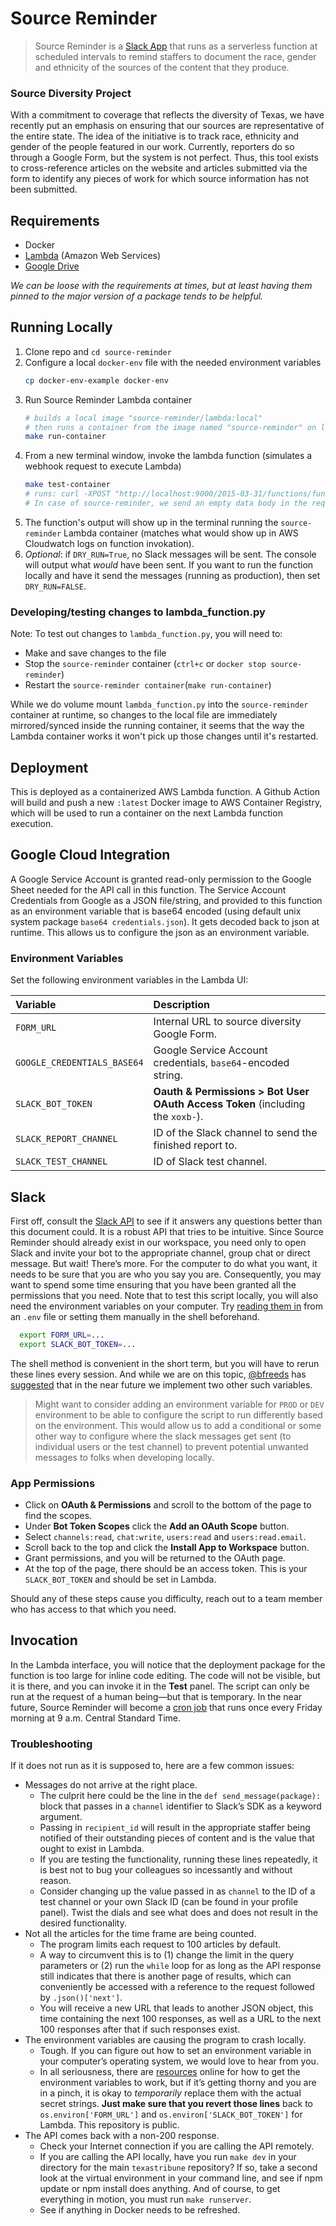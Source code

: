 # Source Reminder

> Source Reminder is a [Slack App](https://medium.com/glasswall-engineering/how-to-create-a-slack-bot-using-aws-lambda-in-1-hour-1dbc1b6f021c) that runs as a serverless function at scheduled intervals to remind staffers to document the race, gender and ethnicity of the sources of the content that they produce.
### Source Diversity Project
With a commitment to coverage that reflects the diversity of Texas, we have recently put an emphasis on ensuring
that our sources are representative of the entire state. The idea of the initiative is to track race, ethnicity and gender of the people featured in our work.
Currently, reporters do so through a Google Form, but the system is not perfect.
Thus, this tool exists to cross-reference articles on the website and articles submitted via the form to
identify any pieces of work for which source information has not been submitted.

## Requirements
* Docker
* [Lambda](https://aws.amazon.com/free/?all-free-tier.sort-by=item.additionalFields.SortRank&all-free-tier.sort-order=asc&awsf.Free%20Tier%20Types=tier%23always-free) (Amazon Web Services)
* [Google Drive](https://www.google.com/drive/)

_We can be loose with the requirements at times, but at least having them pinned to the major version of a package tends to be helpful._
## Running Locally
1. Clone repo and `cd source-reminder`
2. Configure a local `docker-env` file with the needed environment variables
    ```sh
    cp docker-env-example docker-env
    ```
3. Run Source Reminder Lambda container
    ```sh
    # builds a local image "source-reminder/lambda:local"
    # then runs a container from the image named "source-reminder" on localhost:9000
    make run-container
    ```
4. From a new terminal window, invoke the lambda function (simulates a webhook request to execute Lambda)
    ```sh
    make test-container
    # runs: curl -XPOST "http://localhost:9000/2015-03-31/functions/functioninvocations" -d '{}'
    # In case of source-reminder, we send an empty data body in the request to invoke the function ("-d '{}'"), but for other lambda functions, like hoedown-helper, this data body can be configured to test different invokation scenarios.
    ```
5. The function's output will show up in the terminal running the `source-reminder` Lambda container (matches what would show up in AWS Cloudwatch logs on function invokation).
6. _Optional_:  if `DRY_RUN=True`, no Slack messages will be sent.  The console will output what _would_ have been sent.  If you want to run the function locally and have it send the messages (running as production), then set `DRY_RUN=FALSE`.
### Developing/testing changes to lambda_function.py
Note:  To test out changes to `lambda_function.py`, you will need to:
- Make and save changes to the file
- Stop the `source-reminder` container (`ctrl+c` or `docker stop source-reminder`)
- Restart the `source-reminder container`(`make run-container`)

While we do volume mount `lambda_function.py` into the `source-reminder` container at runtime, so changes to the local file are immediately mirrored/synced inside the running container, it seems that the way the Lambda container works it won't pick up those changes until it's restarted.
## Deployment

This is deployed as a containerized AWS Lambda function.  A Github Action will build and push a new `:latest` Docker image to AWS Container Registry, which will be used to run a container on the next Lambda function execution.

## Google Cloud Integration
A Google Service Account is granted read-only permission to the Google Sheet needed for the API call in this function.  The Service Account Credentials from Google as a JSON file/string, and provided to this function as an environment variable that is base64 encoded (using default unix system package `base64 credentials.json`).  It gets decoded back to json at runtime.  This allows us to configure the json as an environment variable.

### Environment Variables
Set the following environment variables in the Lambda UI:

| Variable            | Description                                           |
| :------------------ | :---------------------------------------------------- |
| `FORM_URL`          | Internal URL to source diversity Google Form.                   |
| `GOOGLE_CREDENTIALS_BASE64`   | Google Service Account credentials, `base64`-encoded string. |
| `SLACK_BOT_TOKEN`   | **Oauth & Permissions > Bot User OAuth Access Token** (including the `xoxb-`). |
| `SLACK_REPORT_CHANNEL`   | ID of the Slack channel to send the finished report to. |
| `SLACK_TEST_CHANNEL`   | ID of Slack test channel. |
## Slack
First off, consult the [Slack API](https://api.slack.com/) to see if it answers any questions better than this document could.
It is a robust API that tries to be intuitive. Since Source Reminder should already exist in our workspace, you need only to open Slack and invite your bot to the appropriate channel, group chat or direct message.
But wait! There&rsquo;s more. For the computer to do what you want, it needs to be sure that you are who you say you are. Consequently, you may want to spend some time ensuring that you have been granted all the permissions that you need.
Note that to test this script locally, you will also need the environment variables on your computer. Try [reading them in](https://stackoverflow.com/questions/40216311/reading-in-environment-variables-from-an-environment-file) from an `.env` file or setting them manually in the shell beforehand.
```sh
  export FORM_URL=...
  export SLACK_BOT_TOKEN=...
```
The shell method is convenient in the short term, but you will have to rerun these lines every session.
And while we are on this topic, [@bfreeds](https://github.com/bfreeds) has [suggested](https://github.com/texastribune/tacobots/pull/7#discussion_r674945099) that in the near future we implement two other such variables.
> Might want to consider adding an environment variable for `PROD` or `DEV` environment to be able to configure the script to run differently based on the environment. This would allow us to add a conditional or some other way to configure where the slack messages get sent (to individual users or the test channel) to prevent potential unwanted messages to folks when developing locally.

### App Permissions
- Click on **OAuth & Permissions** and scroll to the bottom of the page to find the scopes. 
- Under **Bot Token Scopes** click the **Add an  OAuth Scope** button. 
- Select `channels:read`, `chat:write`, `users:read` and `users:read.email`.
- Scroll back to the top and click the **Install App to Workspace** button. 
- Grant permissions, and you will be returned to the OAuth page. 
- At the top of the page, there should be an access token. This is your `SLACK_BOT_TOKEN` and should be set in Lambda. 

Should any of these steps cause you difficulty, reach out to a team member who has access to that which you need.
## Invocation

In the Lambda interface, you will notice that the deployment package for the function is too large for inline code editing.
The code will not be visible, but it is there, and you can invoke it in the **Test** panel.
The script can only be run at the request of a human being&mdash;but that is temporary.
In the near future, Source Reminder will become a [cron job](https://www.freecodecamp.org/news/using-lambda-functions-as-cronjobs/) that runs once every Friday morning at 9 a.m. Central Standard Time.

### Troubleshooting

If it does not run as it is supposed to, here are a few common issues:
- Messages do not arrive at the right place.
    - The culprit here could be the line in the `def send_message(package):` block that passes in a `channel` identifier to Slack&rsquo;s SDK as a keyword argument.
    -  Passing in `recipient_id` will result in the appropriate staffer being notified of their outstanding pieces of content and is the value that ought to exist in Lambda.
    -  If you are testing the functionality, running these lines repeatedly, it is best not to bug your colleagues so incessantly and without reason.
    -   Consider changing up the value passed in as `channel` to the ID of a test channel or your own Slack ID (can be found in your profile panel). Twist the dials and see what does and does not result in the desired functionality.
- Not all the articles for the time frame are being counted.
    - The program limits each request to 100 articles by default.
    - A way to circumvent this is to (1) change the limit in the query parameters or (2) run the `while` loop for as long as the API response still indicates that there is another page of results, which can conveniently be accessed with a reference to the request followed by `.json()['next']`.
    - You will receive a new URL that leads to another JSON object, this time containing the next 100 responses, as well as a URL to the next 100 responses after that if such responses exist.
- The environment variables are causing the program to crash locally.
    - Tough. If you can figure out how to set an environment variable in your computer&rsquo;s operating system, we would love to hear from you.
    - In all seriousness, there are [resources](https://www.twilio.com/blog/environment-variables-python) online for how to get the environment variables to work, but if it&rsquo;s getting thorny and you are in a pinch, it is okay to _temporarily_ replace them with the actual secret strings. **Just make sure that you revert those lines** back to `os.environ['FORM_URL']` and `os.environ['SLACK_BOT_TOKEN']` for Lambda. This repository is public.
- The API comes back with a non-200 response.
    - Check your Internet connection if you are calling the API remotely.
    - If you are calling the API locally, have you run `make dev` in your directory for the main `texastribune` repository? If so, take a second look at the virtual environment in your command line, and see if npm update or npm install does anything. And of course, to get everything in motion, you must run `make runserver`.
    - See if anything in Docker needs to be refreshed.